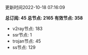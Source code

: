 更新时间2022-10-18 07:16:09

**总订阅: 45**
**总节点: 2165**
**有效节点: 358**
- v2ray节点: 183
- ssr节点: 1
- trojan节点: 45
- ss节点: 129
